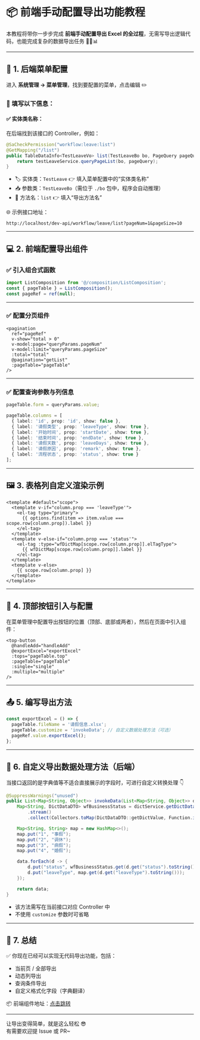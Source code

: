 # 📦 前端手动配置导出功能教程

本教程将带你一步步完成 **前端手动配置导出 Excel 的全过程**，无需写导出逻辑代码，也能完成复杂的数据导出任务 🧙‍♂️📊

---

## 🔧 1. 后端菜单配置

进入 **系统管理 → 菜单管理**，找到要配置的菜单，点击编辑 ✏️

### 📌 填写以下信息：

#### ✅ 实体类名称：

在后端找到该接口的 Controller，例如：

```java
@SaCheckPermission("workflow:leave:list")
@GetMapping("/list")
public TableDataInfo<TestLeaveVo> list(TestLeaveBo bo, PageQuery pageQuery) {
    return testLeaveService.queryPageList(bo, pageQuery);
}
```

- 🏷️ 实体类：`TestLeave` 👉 填入菜单配置中的“实体类名称”
- 📥 参数类：`TestLeaveBo`（需位于 `./bo` 包中，程序会自动推理）
- 🔁 方法名：`list` 👉 填入“导出方法名”

🌐 示例接口地址：

```
http://localhost/dev-api/workflow/leave/list?pageNum=1&pageSize=10
```

---

## 💻 2. 前端配置导出组件

### ✅ 引入组合式函数

```ts
import ListComposition from '@/composition/ListComposition';
const { pageTable } = ListComposition();
const pageRef = ref(null);
```

---

### ✅ 配置分页组件

```vue
<pagination
  ref="pageRef"
  v-show="total > 0"
  v-model:page="queryParams.pageNum"
  v-model:limit="queryParams.pageSize"
  :total="total"
  @pagination="getList"
  :pageTable="pageTable"
/>
```

---

### ✅ 配置查询参数与列信息

```ts
pageTable.form = queryParams.value;

pageTable.columns = [
  { label: 'id', prop: 'id', show: false },
  { label: '请假类型', prop: 'leaveType', show: true },
  { label: '开始时间', prop: 'startDate', show: true },
  { label: '结束时间', prop: 'endDate', show: true },
  { label: '请假天数', prop: 'leaveDays', show: true },
  { label: '请假原因', prop: 'remark', show: true },
  { label: '流程状态', prop: 'status', show: true }
];
```

---

## 🖼️ 3. 表格列自定义渲染示例

```vue
<template #default="scope">
  <template v-if="column.prop === 'leaveType'">
    <el-tag type="primary">
      {{ options.find(item => item.value === scope.row[column.prop]).label }}
    </el-tag>
  </template>
  <template v-else-if="column.prop === 'status'">
    <el-tag :type="wfDictMap[scope.row[column.prop]].elTagType">
      {{ wfDictMap[scope.row[column.prop]].label }}
    </el-tag>
  </template>
  <template v-else>
    {{ scope.row[column.prop] }}
  </template>
</template>
```

---

## 🔘 4. 顶部按钮引入与配置

在菜单管理中配置导出按钮的位置（顶部、底部或两者），然后在页面中引入组件：

```vue
<top-button
  @handleAdd="handleAdd"
  @exportExcel="exportExcel"
  :tops="pageTable.top"
  :pageTable="pageTable"
  :single="single"
  :multiple="multiple"
/>
```

---

## 📤 5. 编写导出方法

```ts
const exportExcel = () => {
  pageTable.fileName = '请假信息.xlsx';
  pageTable.customize = 'invokeData'; // 自定义数据处理方法（可选）
  pageRef.value.exportExcel();
};
```

---

## 🧠 6. 自定义导出数据处理方法（后端）

当接口返回的是字典值等不适合直接展示的字段时，可进行自定义转换处理 👇

```java
@SuppressWarnings("unused")
public List<Map<String, Object>> invokeData(List<Map<String, Object>> data) {
    Map<String, DictDataDTO> wfBusinessStatus = dictService.getDictData("wf_business_status")
        .stream()
        .collect(Collectors.toMap(DictDataDTO::getDictValue, Function.identity()));

    Map<String, String> map = new HashMap<>();
    map.put("1", "事假");
    map.put("2", "调休");
    map.put("3", "病假");
    map.put("4", "婚假");

    data.forEach(d -> {
        d.put("status", wfBusinessStatus.get(d.get("status").toString()).getDictLabel());
        d.put("leaveType", map.get(d.get("leaveType").toString()));
    });

    return data;
}
```

- 该方法需写在当前接口对应 Controller 中
- 不使用 `customize` 参数时可省略

---

## 📌 7. 总结

✅ 你现在已经可以实现无代码导出功能，包括：

- 当前页 / 全部导出
- 动态列导出
- 查询条件导出
- 自定义格式化字段（字典翻译）

📦 前端组件地址：[点击跳转](https://github.com/MG-amazing/plus-ui-excel)

---

让导出变得简单，就是这么轻松 😎  
有需要欢迎提 Issue 或 PR~